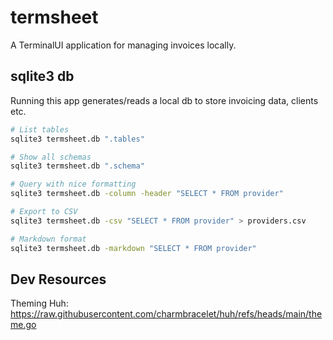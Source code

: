 # termsheet

A TerminalUI application for managing invoices locally.

## sqlite3 db

Running this app generates/reads a local db to store invoicing data, clients etc.

```bash
# List tables
sqlite3 termsheet.db ".tables"

# Show all schemas
sqlite3 termsheet.db ".schema"

# Query with nice formatting
sqlite3 termsheet.db -column -header "SELECT * FROM provider"

# Export to CSV
sqlite3 termsheet.db -csv "SELECT * FROM provider" > providers.csv

# Markdown format
sqlite3 termsheet.db -markdown "SELECT * FROM provider"
```

## Dev Resources

Theming Huh:
<https://raw.githubusercontent.com/charmbracelet/huh/refs/heads/main/theme.go>
